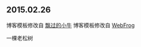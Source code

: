 2015.02.26
---
博客模板修改自 [飘过的小牛](http://github.thinkingbar.com)
博客模板修改自 [WebFrog](http://webfrogs.me/)

一棵老松树

